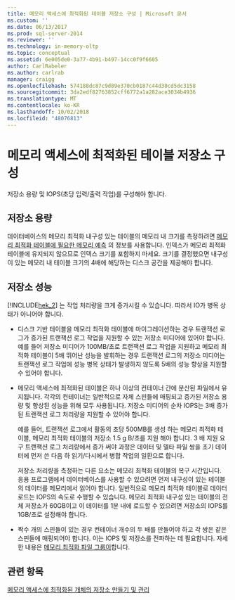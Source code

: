 ```yaml
---
title: 메모리 액세스에 최적화된 테이블 저장소 구성 | Microsoft 문서
ms.custom: ''
ms.date: 06/13/2017
ms.prod: sql-server-2014
ms.reviewer: ''
ms.technology: in-memory-oltp
ms.topic: conceptual
ms.assetid: 6e005de0-3a77-4b91-b497-14cc0f9f6605
author: CarlRabeler
ms.author: carlrab
manager: craigg
ms.openlocfilehash: 574188dc87c9d89e370cb0187c44d30cd5dc3158
ms.sourcegitcommit: 3da2edf82763852cff6772a1a282ace3034b4936
ms.translationtype: MT
ms.contentlocale: ko-KR
ms.lasthandoff: 10/02/2018
ms.locfileid: "48076813"
---
```

# <a name="configuring-storage-for-memory-optimized-tables"></a>메모리 액세스에 최적화된 테이블 저장소 구성
  저장소 용량 및 IOPS(초당 입력/출력 작업)를 구성해야 합니다.  
  
## <a name="storage-capacity"></a>저장소 용량  
 데이터베이스의 메모리 최적화 내구성 있는 테이블의 메모리 내 크기를 측정하려면 [메모리 최적화 테이블에 필요한 메모리 예측](memory-optimized-tables.md) 의 정보를 사용합니다. 인덱스가 메모리 최적화 테이블에 유지되지 않으므로 인덱스 크기를 포함하지 마세요. 크기를 결정했으면 내구성이 있는 메모리 내 테이블 크기의 4배에 해당하는 디스크 공간을 제공해야 합니다.  
  
## <a name="storage-performance"></a>저장소 성능  
 [!INCLUDE[hek_2](../../includes/hek-2-md.md)] 는 작업 처리량을 크게 증가시킬 수 있습니다. 따라서 IO가 병목 상태가 아니어야 합니다.  
  
-   디스크 기반 테이블을 메모리 최적화 테이블에 마이그레이션하는 경우 트랜잭션 로그가 증가된 트랜잭션 로그 작업을 지원할 수 있는 저장소 미디어에 있어야 합니다. 예를 들어 저장소 미디어가 100MB/초로 트랜잭션 로그 작업을 지원하고 메모리 최적화 테이블이 5배 뛰어난 성능을 발휘하는 경우 트랜잭션 로그의 저장소 미디어는 트랜잭션 로그 작업에 성능 병목 상태가 발생하지 않도록 5배의 성능 향상을 지원할 수 있어야 합니다.  
  
-   메모리 액세스에 최적화된 테이블은 하나 이상의 컨테이너 간에 분산된 파일에서 유지됩니다. 각각의 컨테이너는 일반적으로 자체 스핀들에 매핑되고 증가된 저장소 용량 및 향상된 성능을 위해 모두 사용됩니다. 저장소 미디어의 순차 IOPS는 3배 증가된 트랜잭션 로그 처리량을 지원할 수 있어야 합니다.  
  
     예를 들어, 트랜잭션 로그에서 활동의 초당 500MB를 생성 하는 메모리 최적화 테이블, 메모리 최적화 테이블의 저장소 1.5 g B/초를 지원 해야 합니다. 3 배 지원 요구 트랜잭션 로그 처리량에서 증가 써야 과정은 데이터 및 델타 파일 쌍을 초기 데이터에 먼저 쓴 다음 하 읽기/다시에서 병합 작업의 일환으로 합니다.  
  
     저장소 처리량을 측정하는 다른 요소는 메모리 최적화 테이블의 복구 시간입니다. 응용 프로그램에서 데이터베이스를 사용할 수 있으려면 먼저 내구성이 있는 테이블의 데이터를 메모리에서 읽어야 합니다. 일반적으로 메모리 최적화 테이블로 데이터 로드는 IOPS의 속도로 수행할 수 있습니다. 메모리 최적화 내구성 있는 테이블의 전체 저장소가 60GB이고 이 데이터를 1분 내에 로드할 수 있으려면 저장소의 IOPS를 1GB/초로 설정해야 합니다.  
  
-   짝수 개의 스핀들이 있는 경우 컨테이너 개수의 두 배를 만들어야 하고 각 쌍은 같은 스핀들에 매핑되어야 합니다. 이는 IOPS 및 저장소를 전파하는 데 필요합니다. 자세한 내용은 [메모리 최적화 파일 그룹이](the-memory-optimized-filegroup.md)합니다.  
  
## <a name="see-also"></a>관련 항목  
 [메모리 액세스에 최적화된 개체의 저장소 만들기 및 관리](creating-and-managing-storage-for-memory-optimized-objects.md)  
  
  
